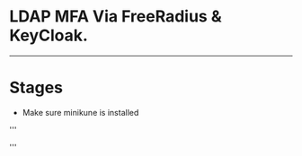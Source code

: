 # LDAP MFA Via FreeRadius & KeyCloak.

-----


# Stages

* Make sure minikune is installed

'''

'''